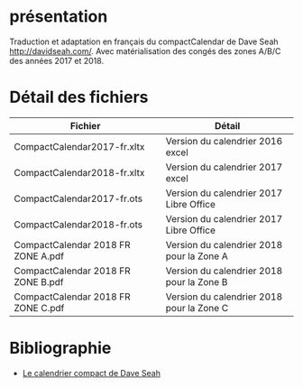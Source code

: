 # présentation
Traduction et adaptation en français du compactCalendar de Dave Seah http://davidseah.com/. 
Avec matérialisation des congés des zones A/B/C des années 2017 et 2018.

# Détail des fichiers

Fichier | Détail
------------ | -------------
CompactCalendar2017-fr.xltx			| Version du calendrier 2016 excel
CompactCalendar2018-fr.xltx			| Version du calendrier 2017 excel
CompactCalendar2017-fr.ots				| Version du calendrier 2017 Libre Office
CompactCalendar2018-fr.ots				| Version du calendrier 2017 Libre Office
CompactCalendar 2018 FR ZONE A.pdf	| Version du calendrier 2018 pour la Zone A
CompactCalendar 2018 FR ZONE B.pdf	| Version du calendrier 2018 pour la Zone B
CompactCalendar 2018 FR ZONE C.pdf	| Version du calendrier 2018 pour la Zone C

# Bibliographie
* [Le calendrier compact de Dave Seah](http://davidseah.com/node/compact-calendar/)
